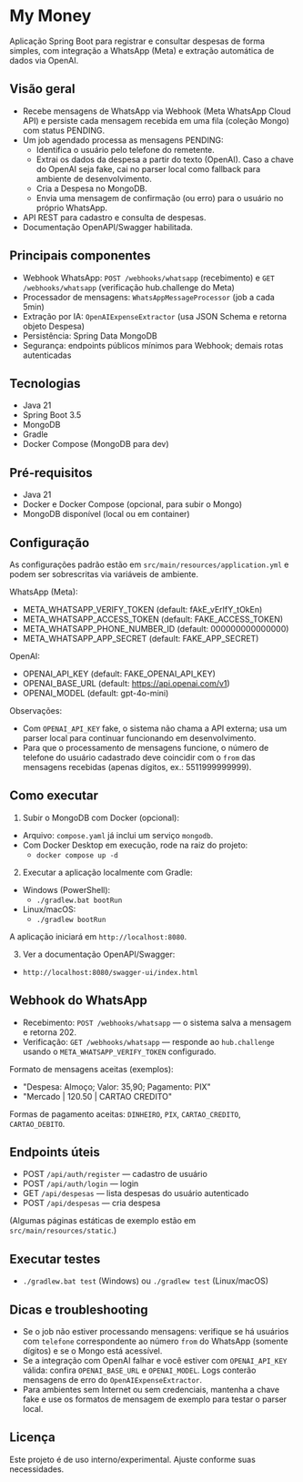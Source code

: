 # My Money

Aplicação Spring Boot para registrar e consultar despesas de forma simples, com integração a WhatsApp (Meta) e extração automática de dados via OpenAI.

## Visão geral

- Recebe mensagens de WhatsApp via Webhook (Meta WhatsApp Cloud API) e persiste cada mensagem recebida em uma fila (coleção Mongo) com status PENDING.
- Um job agendado processa as mensagens PENDING:
  - Identifica o usuário pelo telefone do remetente.
  - Extrai os dados da despesa a partir do texto (OpenAI). Caso a chave do OpenAI seja fake, cai no parser local como fallback para ambiente de desenvolvimento.
  - Cria a Despesa no MongoDB.
  - Envia uma mensagem de confirmação (ou erro) para o usuário no próprio WhatsApp.
- API REST para cadastro e consulta de despesas.
- Documentação OpenAPI/Swagger habilitada.

## Principais componentes

- Webhook WhatsApp: `POST /webhooks/whatsapp` (recebimento) e `GET /webhooks/whatsapp` (verificação hub.challenge do Meta)
- Processador de mensagens: `WhatsAppMessageProcessor` (job a cada 5min)
- Extração por IA: `OpenAIExpenseExtractor` (usa JSON Schema e retorna objeto Despesa)
- Persistência: Spring Data MongoDB
- Segurança: endpoints públicos mínimos para Webhook; demais rotas autenticadas

## Tecnologias

- Java 21
- Spring Boot 3.5
- MongoDB
- Gradle
- Docker Compose (MongoDB para dev)

## Pré‑requisitos

- Java 21
- Docker e Docker Compose (opcional, para subir o Mongo)
- MongoDB disponível (local ou em container)

## Configuração

As configurações padrão estão em `src/main/resources/application.yml` e podem ser sobrescritas via variáveis de ambiente.

WhatsApp (Meta):
- META_WHATSAPP_VERIFY_TOKEN (default: fAkE_vErIfY_tOkEn)
- META_WHATSAPP_ACCESS_TOKEN (default: FAKE_ACCESS_TOKEN)
- META_WHATSAPP_PHONE_NUMBER_ID (default: 000000000000000)
- META_WHATSAPP_APP_SECRET (default: FAKE_APP_SECRET)

OpenAI:
- OPENAI_API_KEY (default: FAKE_OPENAI_API_KEY)
- OPENAI_BASE_URL (default: https://api.openai.com/v1)
- OPENAI_MODEL (default: gpt-4o-mini)

Observações:
- Com `OPENAI_API_KEY` fake, o sistema não chama a API externa; usa um parser local para continuar funcionando em desenvolvimento.
- Para que o processamento de mensagens funcione, o número de telefone do usuário cadastrado deve coincidir com o `from` das mensagens recebidas (apenas dígitos, ex.: 5511999999999).

## Como executar

1) Subir o MongoDB com Docker (opcional):

- Arquivo: `compose.yaml` já inclui um serviço `mongodb`.
- Com Docker Desktop em execução, rode na raiz do projeto:
  - `docker compose up -d`

2) Executar a aplicação localmente com Gradle:

- Windows (PowerShell):
  - `./gradlew.bat bootRun`
- Linux/macOS:
  - `./gradlew bootRun`

A aplicação iniciará em `http://localhost:8080`.

3) Ver a documentação OpenAPI/Swagger:
- `http://localhost:8080/swagger-ui/index.html`

## Webhook do WhatsApp

- Recebimento: `POST /webhooks/whatsapp` — o sistema salva a mensagem e retorna 202.
- Verificação: `GET /webhooks/whatsapp` — responde ao `hub.challenge` usando o `META_WHATSAPP_VERIFY_TOKEN` configurado.

Formato de mensagens aceitas (exemplos):
- "Despesa: Almoço; Valor: 35,90; Pagamento: PIX"
- "Mercado | 120.50 | CARTAO CREDITO"

Formas de pagamento aceitas: `DINHEIRO`, `PIX`, `CARTAO_CREDITO`, `CARTAO_DEBITO`.

## Endpoints úteis

- POST `/api/auth/register` — cadastro de usuário
- POST `/api/auth/login` — login
- GET `/api/despesas` — lista despesas do usuário autenticado
- POST `/api/despesas` — cria despesa

(Algumas páginas estáticas de exemplo estão em `src/main/resources/static`.)

## Executar testes

- `./gradlew.bat test` (Windows) ou `./gradlew test` (Linux/macOS)

## Dicas e troubleshooting

- Se o job não estiver processando mensagens: verifique se há usuários com `telefone` correspondente ao número `from` do WhatsApp (somente dígitos) e se o Mongo está acessível.
- Se a integração com OpenAI falhar e você estiver com `OPENAI_API_KEY` válida: confira `OPENAI_BASE_URL` e `OPENAI_MODEL`. Logs conterão mensagens de erro do `OpenAIExpenseExtractor`.
- Para ambientes sem Internet ou sem credenciais, mantenha a chave fake e use os formatos de mensagem de exemplo para testar o parser local.

## Licença

Este projeto é de uso interno/experimental. Ajuste conforme suas necessidades.
